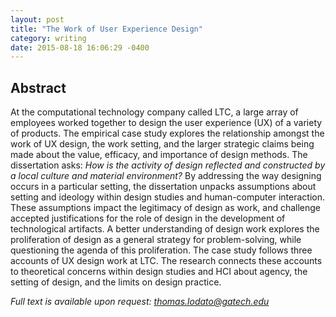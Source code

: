 ```yaml
---
layout: post
title: "The Work of User Experience Design"
category: writing
date: 2015-08-18 16:06:29 -0400
---
```


## Abstract ##

At the computational technology company called LTC, a large array of employees worked together to design the user experience (UX) of a variety of products. The empirical case study explores the relationship amongst the work of UX design, the work setting, and the larger strategic claims being made about the value, efficacy, and importance of design methods. The dissertation asks: _How is the activity of design reflected and constructed by a local culture and material environment?_ By addressing the way designing occurs in a particular setting, the dissertation unpacks assumptions about setting and ideology within design studies and human-computer interaction. These assumptions impact the legitimacy of design as work, and challenge accepted justifications for the role of design in the development of technological artifacts. A better understanding of design work explores the proliferation of design as a general strategy for problem-solving, while questioning the agenda of this proliferation. The case study follows three accounts of UX design work at LTC. The research connects these accounts to theoretical concerns within design studies and HCI about agency, the setting of design, and the limits on design practice.

_Full text is available upon request: [thomas.lodato@gatech.edu](mailto:thomas.lodato@gatech.edu?subject:Dissertation%20request)_
